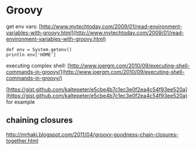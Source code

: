 # Groovy

get env vars: [http://www.mytechtoday.com/2009/01/read-environment-variables-with-groovy.html](http://www.mytechtoday.com/2009/01/read-environment-variables-with-groovy.html)

```
def env = System.getenv()
println env['HOME']
```

executing complex shell: [http://www.joergm.com/2010/09/executing-shell-commands-in-groovy/](http://www.joergm.com/2010/09/executing-shell-commands-in-groovy/)

[https://gist.github.com/kaltepeter/e5cbe4b7c1ec3e0f2ea4c54f93ee520a](https://gist.github.com/kaltepeter/e5cbe4b7c1ec3e0f2ea4c54f93ee520a) for example



## chaining closures

http://mrhaki.blogspot.com/2011/04/groovy-goodness-chain-closures-together.html





